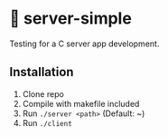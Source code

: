 # :floppy_disk: server-simple
Testing for a C server app development.

## Installation
1. Clone repo
2. Compile with makefile included
3. Run ```./server <path>``` (Default: ~)
3. Run ```./client```
